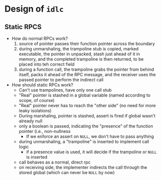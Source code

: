 # Design of `idlc`

## Static RPCS

- How do normal RPCs work?
    1. source of pointer passes their function pointer across the boundary
    2. during unmarshaling, the trampoline stub is copied, marked executable, the pointer in unpacked, stash just ahead of it in memory, and the completed trampoline is then returned, to be placed into teh correct field
    3. during a function call, the trampoline grabs the pointer from behind itself, packs it ahead of the RPC message, and the receiver uses the passed pointer to perform the indirect call
- How should static RPCs work?
    - Can't use trampolines, have only one call stub
    - "Real" pointer is stashed in a global variable (named according to scope, of course)
    - "Real" pointer never has to reach the "other side" (no need for more leaky isolations)
    - During marshaling, pointer is stashed, assert is fired if global wasn't already null
    - only a boolean is passed, indicating the "presence" of the function pointer (i.e., non-nullness
        - If we enforce an assert on `NULL`, we don't have to pass anything
    - during unmarshaling, a "trampoline" is inserted to implement call logic
        - if a presence value is used, it will decide if the trampoline or `NULL` is inserted
    - call behaves as a normal, direct rpc
    - on receiving side, the implementer indirects the call through the stored global (which can never be `NULL` by now)
